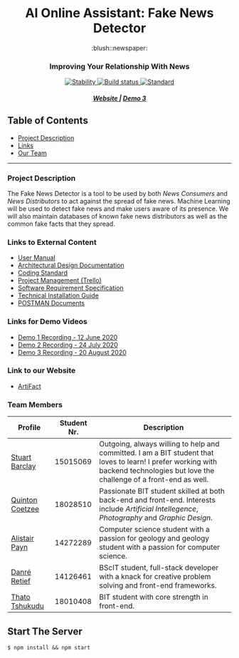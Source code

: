 <h1 align="center">AI Online Assistant: Fake News Detector</h1>
<div align="center">
:blush::newspaper:
</div>
<h3 align="center"><strong>Improving Your Relationship With News</strong></h3>

<div align="center">
  <!-- Stability -->
  <a href="https://nodejs.org/api/documentation.html#documentation_stability_index">
    <img src="https://img.shields.io/badge/stability-stable-brightgreen.svg?"
      alt="Stability" />
  </a>
  <!-- Build Status -->
  <a href="https://travis-ci.org//COS301-SE-2020/AI-Online-Assistant-Fake-News-Detector">
    <img src="https://travis-ci.org/COS301-SE-2020/AI-Online-Assistant-Fake-News-Detector.svg?branch=staging" alt="Build status">
  </a>
  
  <!-- Standard -->
  <a href="https://standardjs.com">
    <img src="https://img.shields.io/badge/code%20style-standard-brightgreen.svg?"
      alt="Standard" />
  </a>
</div>

<div align="center">
  <h5>
    <a target="_blank" href="http://142.93.251.101/">
      Website
    </a>
    <span> | </span>
    <a target="_blank" href="https://youtu.be/MFLxKsOJi-U">
      Demo 3
    </a>
  </h5>
</div>

## Table of Contents

- [Project Description](#desc)
- [Links](#links)
- [Our Team](#team)

---

<a name="desc"></a>

### Project Description

The Fake News Detector is a tool to be used by both _News Consumers_ and _News Distributors_ to act against the spread of fake news. Machine Learning will be used to detect fake news and make users aware of its presence. We will also maintain databases of known fake news distributors as well as the common fake facts that they spread.

<a name="links"></a>

### Links to External Content

- [User Manual](https://www.overleaf.com/read/ptwsspcycjpf)
- [Architectural Design Documentation](https://www.overleaf.com/read/gzztzhjkvvyj)
- [Coding Standard](https://www.overleaf.com/read/yhjjwykzjqpk)
- [Project Management (Trello)](https://trello.com/invite/b/zb3DjGQ1/aa7c49e51f99044974cd1ade64787fc7/capstone-project)
- [Software Requirement Specification](https://www.overleaf.com/read/rrhpmydtbkhr)
- [Technical Installation Guide](https://www.overleaf.com/read/khvhcnhhyzym)
- [POSTMAN Documents](https://documenter.getpostman.com/view/7268236/T1LTdinb?version=latest)

### Links for Demo Videos

- [Demo 1 Recording - 12 June 2020](https://youtu.be/cnF3ivkuhQc)
- [Demo 2 Recording - 24 July 2020](https://youtu.be/xQSGfRS1p_s)
- [Demo 3 Recording - 20 August 2020](https://youtu.be/MFLxKsOJi-U)

### Link to our Website

- [ArtiFact](http://142.93.251.101/)

<a name="team"></a>

### Team Members

| Profile                                              | Student Nr. | Description                                                                                                                                                                       |
|------------------------------------------------------|-------------|-----------------------------------------------------------------------------------------------------------------------------------------------------------------------------------|
| [Stuart Barclay](https://stuey61296.github.io/)      | 15015069    | Outgoing, always willing to help and committed. I am a BIT student that loves to learn! I prefer working with backend technologies but love the challenge of a front-end as well. |
| [Quinton Coetzee](https://quintoncoetzee.github.io/) | 18028510    | Passionate BIT student skilled at both back-end and front-end. Interests include _Artificial Intellegence_, _Photography_ and _Graphic Design_.                                   |
| [Alistair Payn](https://alistairpaynup.github.io/)   | 14272289    | Computer science student with a passion for geology and geology student with a passion for computer science.                                                                      |
| [Danré Retief](https://iamdanre.github.io/)          | 14126461    | BScIT student, full-stack developer with a knack for creative problem solving and front-end frameworks.                                                                           |
| [Thato Tshukudu](https://taydos.github.io/)          | 18010408    | BIT student with core strength in front-end.                                                                                                                                      |

## Start The Server

`$ npm install && npm start`
